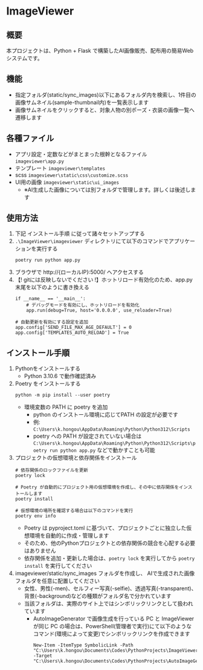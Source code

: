 # ImageViewer

## 概要
本プロジェクトは、Python + Flask で構築したAI画像販売、配布用の簡易Webシステムです。

## 機能
- 指定フォルダ(static/sync_images)以下にあるフォルダ内を検索し、1件目の画像サムネイル(sample-thumbnail内)を一覧表示します
- 画像サムネイルをクリックすると、対象人物の別ポーズ・衣装の画像一覧へ遷移します

## 各種ファイル
- アプリ設定・定数などがまとまった根幹となるファイル `imageviewer\app.py`
- テンプレート `imageviewer\templates`
- scss `imageviewer\static\css\customize.scss`
- UI用の画像 `imageviewer\static\ui_images`
  - ※AI生成した画像については別フォルダで管理します。詳しくは後述します

## 使用方法
1. 下記 インストール手順 に従って諸々セットアップする
2. `.\ImageViewer\imageviewer` ディレクトリにて以下のコマンドでアプリケーションを実行する
    ```
    poetry run python app.py
    ```
3. ブラウザで http://{ローカルIP}:5000/ へアクセスする
4. 【! gitには反映しないでください !】ホットリロード有効化のため、app.py末尾を以下のように書き換える
    ```
    if __name__ == '__main__':
        # デバッグモードを有効にし、ホットリロードを有効化
        app.run(debug=True, host='0.0.0.0', use_reloader=True)

    # 自動更新を有効にする設定を追加
    app.config['SEND_FILE_MAX_AGE_DEFAULT'] = 0
    app.config['TEMPLATES_AUTO_RELOAD'] = True
    ```

## インストール手順
1. Pythonをインストールする
    - Python 3.10.6 で動作確認済み
2. Poetry をインストールする
   ```
   python -m pip install --user poetry
   ```
   - 環境変数の PATH に poetry を追加
     - python のインストール環境に応じてPATH の設定が必要です
     - 例: `C:\Users\k.hongou\AppData\Roaming\Python\Python312\Scripts`
     - poetry への PATH が設定されていない場合は `C:\Users\k.hongou\AppData\Roaming\Python\Python312\Scripts\poetry run python app.py` などで動かすことも可能
3. プロジェクトの仮想環境と依存関係をインストール
    ```
    # 依存関係のロックファイルを更新
    poetry lock

    # Poetry が自動的にプロジェクト用の仮想環境を作成し、その中に依存関係をインストールします
    poetry install

    # 仮想環境の場所を確認する場合は以下のコマンドを実行
    poetry env info
    ```
    - Poetry は pyproject.toml に基づいて、プロジェクトごとに独立した仮想環境を自動的に作成・管理します
    - そのため、他のPythonプロジェクトとの依存関係の競合を心配する必要はありません
    - 依存関係を追加・更新した場合は、`poetry lock` を実行してから `poetry install` を実行してください
4. imageviewer/static/sync_images フォルダを作成し、 AIで生成された画像フォルダを任意に配置してください
    - 女性、男性(-men)、セルフィー写真(-selfie)、透過写真(-transparent)、背景(-background)などの種類がフォルダ名で分かれています
    - 当該フォルダは、実際のサイト上ではシンボリックリンクとして扱われています
        - AutoImageGenerator で画像生成を行っている PC と ImageViewer が同じ PC の場合は、PowerShell(管理者で実行)にて以下のようなコマンド(環境によって変更)でシンボリックリンクを作成できます
            ```
            New-Item -ItemType SymbolicLink -Path "C:\Users\k.hongou\Documents\Codes\PythonProjects\ImageViewer\imageviewer\static\sync_images" -Target "C:\Users\k.hongou\Documents\Codes\PythonProjects\AutoImageGenerator\autoimagegenerator\images\output"
            ```
